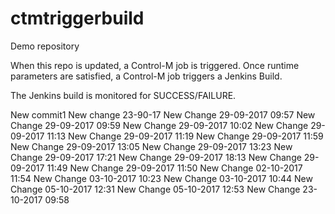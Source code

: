 # ctmtriggerbuild
Demo repository

When this repo is updated, a Control-M job is triggered. Once runtime parameters are satisfied, a Control-M job triggers a Jenkins Build. 

The Jenkins build is monitored for SUCCESS/FAILURE.

New commit1
New change 23-90-17
New Change 29-09-2017 09:57
New Change 29-09-2017 09:59
New Change 29-09-2017 10:02
New Change 29-09-2017 11:13
New Change 29-09-2017 11:19
New Change 29-09-2017 11:59
New Change 29-09-2017 13:05
New Change 29-09-2017 13:23
New Change 29-09-2017 17:21
New Change 29-09-2017 18:13
New Change 29-09-2017 11:49
New Change 29-09-2017 11:50
New Change 02-10-2017 11:54
New Change 03-10-2017 10:23
New Change 03-10-2017 10:44
New Change 05-10-2017 12:31
New Change 05-10-2017 12:53
New Change 23-10-2017 09:58
